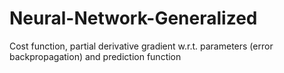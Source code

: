 # Neural-Network-Generalized
Cost function, partial derivative gradient w.r.t. parameters (error backpropagation) and prediction function
